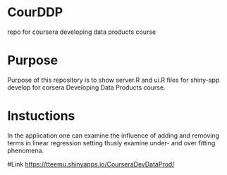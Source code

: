 # CourDDP
repo for coursera developing data products course

# Purpose
Purpose of this repository is to show server.R and ui.R files for shiny-app develop for corsera Developing Data Products course.

# Instuctions
In the application one can examine the influence of adding and removing terms in linear regression setting thusly examine under- and over fitting phenomena.

#Link
https://tteemu.shinyapps.io/CourseraDevDataProd/
